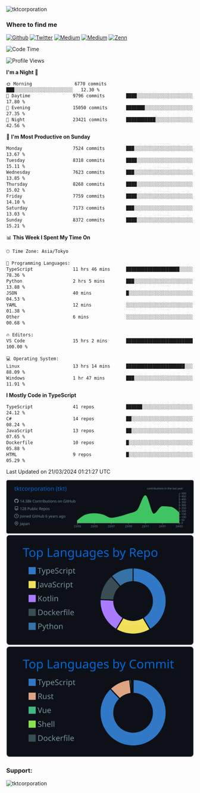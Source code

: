 <p align="left"> <img src="https://komarev.com/ghpvc/?username=tktcorporation&label=Profile%20views&color=0e75b6&style=flat" alt="tktcorporation" /> </p>

<h3>Where to find me</h3>
<p>
<a href="https://github.com/tktcorporation" target="_blank"><img alt="Github" src="https://img.shields.io/badge/GitHub-%2312100E.svg?&style=for-the-badge&logo=Github&logoColor=white" /></a>
<a href="https://twitter.com/tktcorporation" target="_blank"><img alt="Twitter" src="https://img.shields.io/badge/twitter-%231DA1F2.svg?&style=for-the-badge&logo=twitter&logoColor=white" /></a>
<a href="https://www.linkedin.com/in/tktcorporation" target="_blank"><img alt="Medium" src="https://img.shields.io/badge/linkdin-0a66c2.svg?&style=for-the-badge&logo=linkedin&logoColor=white" /></a>
<a href="https://qiita.com/tktcorporation" target="_blank"><img alt="Medium" src="https://img.shields.io/badge/qiita-55C500.svg?&style=for-the-badge&logo=qiita&logoColor=white" /></a>
<a href="https://zenn.dev/tktcorporation" target="_blank"><img alt="Zenn" src="https://img.shields.io/badge/Zenn-3EA8FF.svg?&style=for-the-badge&logo=Zenn&logoColor=white" /></a>
</p>
  
<!--START_SECTION:waka-->
![Code Time](http://img.shields.io/badge/Code%20Time-1%2C449%20hrs%204%20mins-blue)

![Profile Views](http://img.shields.io/badge/Profile%20Views-6-blue)

**I'm a Night 🦉** 

```text
🌞 Morning                6770 commits        ███░░░░░░░░░░░░░░░░░░░░░░   12.30 % 
🌆 Daytime                9796 commits        ████░░░░░░░░░░░░░░░░░░░░░   17.80 % 
🌃 Evening                15050 commits       ███████░░░░░░░░░░░░░░░░░░   27.35 % 
🌙 Night                  23421 commits       ███████████░░░░░░░░░░░░░░   42.56 % 
```
📅 **I'm Most Productive on Sunday** 

```text
Monday                   7524 commits        ███░░░░░░░░░░░░░░░░░░░░░░   13.67 % 
Tuesday                  8318 commits        ████░░░░░░░░░░░░░░░░░░░░░   15.11 % 
Wednesday                7623 commits        ███░░░░░░░░░░░░░░░░░░░░░░   13.85 % 
Thursday                 8268 commits        ████░░░░░░░░░░░░░░░░░░░░░   15.02 % 
Friday                   7759 commits        ████░░░░░░░░░░░░░░░░░░░░░   14.10 % 
Saturday                 7173 commits        ███░░░░░░░░░░░░░░░░░░░░░░   13.03 % 
Sunday                   8372 commits        ████░░░░░░░░░░░░░░░░░░░░░   15.21 % 
```


📊 **This Week I Spent My Time On** 

```text
🕑︎ Time Zone: Asia/Tokyo

💬 Programming Languages: 
TypeScript               11 hrs 46 mins      ████████████████████░░░░░   78.36 % 
Python                   2 hrs 5 mins        ███░░░░░░░░░░░░░░░░░░░░░░   13.88 % 
JSON                     40 mins             █░░░░░░░░░░░░░░░░░░░░░░░░   04.53 % 
YAML                     12 mins             ░░░░░░░░░░░░░░░░░░░░░░░░░   01.38 % 
Other                    6 mins              ░░░░░░░░░░░░░░░░░░░░░░░░░   00.68 % 

🔥 Editors: 
VS Code                  15 hrs 2 mins       █████████████████████████   100.00 % 

💻 Operating System: 
Linux                    13 hrs 14 mins      ██████████████████████░░░   88.09 % 
Windows                  1 hr 47 mins        ███░░░░░░░░░░░░░░░░░░░░░░   11.91 % 
```

**I Mostly Code in TypeScript** 

```text
TypeScript               41 repos            ██████░░░░░░░░░░░░░░░░░░░   24.12 % 
C#                       14 repos            ██░░░░░░░░░░░░░░░░░░░░░░░   08.24 % 
JavaScript               13 repos            ██░░░░░░░░░░░░░░░░░░░░░░░   07.65 % 
Dockerfile               10 repos            █░░░░░░░░░░░░░░░░░░░░░░░░   05.88 % 
HTML                     9 repos             █░░░░░░░░░░░░░░░░░░░░░░░░   05.29 % 
```




 Last Updated on 21/03/2024 01:21:27 UTC
<!--END_SECTION:waka-->

[![](https://raw.githubusercontent.com/tktcorporation/tktcorporation/master/profile-summary-card-output/github_dark/0-profile-details.svg)](https://github.com/vn7n24fzkq/github-profile-summary-cards)
[![](https://raw.githubusercontent.com/tktcorporation/tktcorporation/master/profile-summary-card-output/github_dark/1-repos-per-language.svg)](https://github.com/vn7n24fzkq/github-profile-summary-cards) [![](https://raw.githubusercontent.com/tktcorporation/tktcorporation/master/profile-summary-card-output/github_dark/2-most-commit-language.svg)](https://github.com/vn7n24fzkq/github-profile-summary-cards)

<h3 align="left">Support:</h3>
<p><a href="https://www.buymeacoffee.com/tktcorporation"> <img align="left" src="https://cdn.buymeacoffee.com/buttons/v2/default-yellow.png" height="50" width="210" alt="tktcorporation" /></a></p><br><br>
